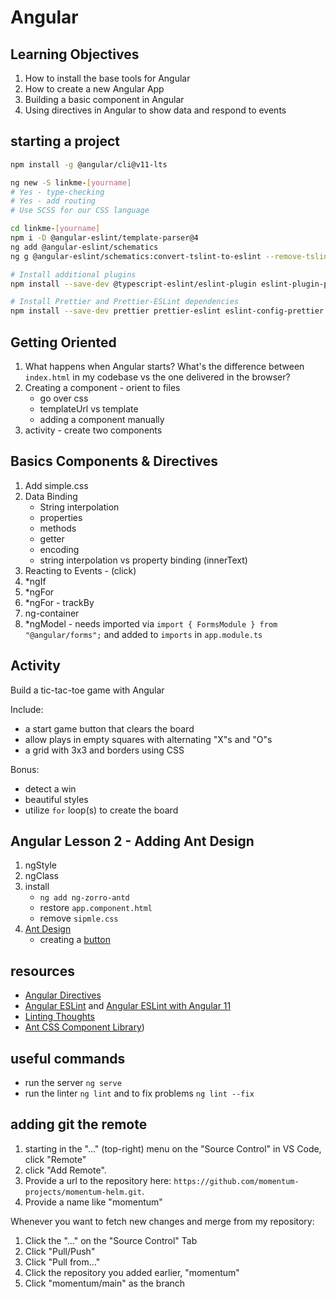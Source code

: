 # Angular

## Learning Objectives

1. How to install the base tools for Angular
2. How to create a new Angular App
3. Building a basic component in Angular
4. Using directives in Angular to show data and respond to events

## starting a project

```bash
npm install -g @angular/cli@v11-lts

ng new -S linkme-[yourname]
# Yes - type-checking
# Yes - add routing
# Use SCSS for our CSS language

cd linkme-[yourname]
npm i -D @angular-eslint/template-parser@4
ng add @angular-eslint/schematics
ng g @angular-eslint/schematics:convert-tslint-to-eslint --remove-tslint-if-no-more-tslint-targets --ignore-existing-tslint-config

# Install additional plugins
npm install --save-dev @typescript-eslint/eslint-plugin eslint-plugin-prettier

# Install Prettier and Prettier-ESLint dependencies
npm install --save-dev prettier prettier-eslint eslint-config-prettier
```

## Getting Oriented

1. What happens when Angular starts? What's the difference between `index.html` in my codebase vs the one delivered in the browser?
1. Creating a component - orient to files
    - go over css
    - templateUrl vs template
    - adding a component manually
1. activity - create two components

## Basics Components & Directives

1. Add simple.css
1. Data Binding
    - String interpolation
    - properties
    - methods
    - getter
    - encoding
    - string interpolation vs property binding (innerText)
1. Reacting to Events - (click)
1. *ngIf
1. *ngFor
1. *ngFor - trackBy
1. ng-container
1. *ngModel - needs imported via `import { FormsModule } from "@angular/forms";` and added to `imports` in `app.module.ts`

## Activity 
Build a tic-tac-toe game with Angular

Include:

- a start game button that clears the board
- allow plays in empty squares with alternating "X"s and "O"s
- a grid with 3x3 and borders using CSS

Bonus:
- detect a win
- beautiful styles
- utilize `for` loop(s) to create the board

## Angular Lesson 2 - Adding Ant Design

1. ngStyle
1. ngClass
1. install
    - `ng add ng-zorro-antd`
    - restore `app.component.html`
    - remove `sipmle.css`
1. [Ant Design](https://ng.ant.design)
    - creating a [button](https://ng.ant.design/components/button/en)

## resources

- [Angular Directives](https://angular.io/guide/built-in-directives)
- [Angular ESLint](https://github.com/angular-eslint/angular-eslint) and [Angular ESLint with Angular 11](https://github.com/angular-eslint/angular-eslint#quick-start-with-angular-before-v12)
- [Linting Thoughts](https://dev.to/dreiv/using-eslint-and-prettier-with-vscode-in-an-angular-project-42ib)
- [Ant CSS Component Library](https://ng.ant.design/docs/introduce/en))

## useful commands

* run the server `ng serve`
* run the linter `ng lint` and to fix problems `ng lint --fix`

## adding git the remote

1. starting in the "..." (top-right) menu on the "Source Control" in VS Code, click "Remote"
1. click "Add Remote".
1. Provide a url to the repository here: `https://github.com/momentum-projects/momentum-helm.git`.
1. Provide a name like "momentum"

Whenever you want to fetch new changes and merge from my repository:

1. Click the "..." on the "Source Control" Tab
1. Click "Pull/Push"
1. Click "Pull from..."
1. Click the repository you added earlier, "momentum"
1. Click "momentum/main" as the branch